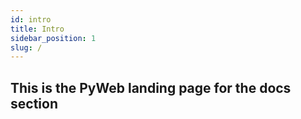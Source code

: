 ```yaml
---
id: intro
title: Intro
sidebar_position: 1
slug: /
---
```


## This is the PyWeb landing page for the docs section